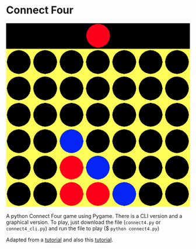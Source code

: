 # Connect Four

![Connect Four](connect_four.png)

A python Connect Four game using Pygame. There is a CLI version and a graphical version.
To play, just download the file (`connect4.py` or `connect4_cli.py`) and run the file to play ($ `python connect4.py`)

Adapted from a [tutorial](https://www.youtube.com/watch?v=XpYz-q1lxu8) and also this [tutorial](https://www.youtube.com/watch?v=8392NJjj8s0).
